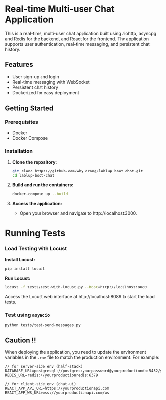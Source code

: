 # Real-time Multi-user Chat Application

This is a real-time, multi-user chat application built using aiohttp, asyncpg and Redis for the backend, and React for the frontend. The application supports user authentication, real-time messaging, and persistent chat history.

## Features

- User sign-up and login
- Real-time messaging with WebSocket
- Persistent chat history
- Dockerized for easy deployment


## Getting Started

### Prerequisites

- Docker
- Docker Compose

### Installation

1. **Clone the repository:**

   ```sh
   git clone https://github.com/why-arong/lablup-boot-chat.git
   cd lablup-boot-chat
   ```


2. **Build and run the containers:**

   ```sh
   docker-compose up --build
   ```

4. **Access the application:**
   - Open your browser and navigate to http://localhost:3000.


# Running Tests

### Load Testing with Locust

**Install Locust:**
```sh
pip install locust
```

**Run Locust:**
```sh
locust -f tests/test-with-locust.py --host=http://localhost:8080
```
Access the Locust web interface at http://localhost:8089 to start the load tests.

### Test using `asyncio`
```shell
python tests/test-send-messages.py
```


## Caution ‼️

When deploying the application, you need to update the environment variables in the `.env` file to match the production environment. 
For example:
```.env
// for server-side env (half-stack)
DATABASE_URL=postgresql://postgres:yourpassword@yourproductiondb:5432/yourproductiondb
REDIS_URL=redis://yourproductionredis:6379

// for client-side env (chat-ui)
REACT_APP_API_URL=https://yourproductionapi.com
REACT_APP_WS_URL=wss://yourproductionapi.com/ws
```